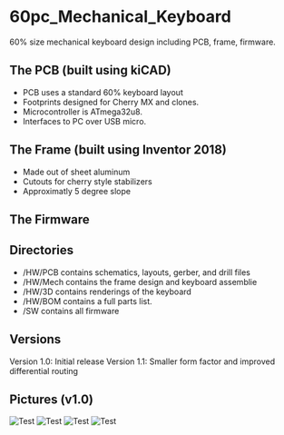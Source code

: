 # 60pc_Mechanical_Keyboard
60% size mechanical keyboard design including PCB, frame, firmware. 

## The PCB (built using kiCAD)
* PCB uses a standard 60% keyboard layout
* Footprints designed for Cherry MX and clones.
* Microcontroller is ATmega32u8.
* Interfaces to PC over USB micro.

## The Frame (built using Inventor 2018)
* Made out of sheet aluminum
* Cutouts for cherry style stabilizers
* Approximatly 5 degree slope

## The Firmware

## Directories
* /HW/PCB contains schematics, layouts, gerber, and drill files
* /HW/Mech contains the frame design and keyboard assemblie
* /HW/3D contains renderings of the keyboard
* /HW/BOM contains a full parts list.
* /SW contains all firmware

## Versions
Version 1.0: Initial release
Version 1.1: Smaller form factor and improved differential routing

## Pictures (v1.0)
![Test](https://github.com/Connor-Devitt/60pc_Mechanical_Keeyboard/blob/master/HW/3D/60pc_pcb_BOT.png)
![Test](https://github.com/Connor-Devitt/60pc_Mechanical_Keeyboard/blob/master/HW/3D/60pc_pcb_TOP.png)
![Test](https://github.com/Connor-Devitt/60pc_Mechanical_Keeyboard/blob/master/HW/3D/Frame.png)
![Test](https://github.com/Connor-Devitt/60pc_Mechanical_Keeyboard/blob/master/HW/3D/Keeyboard_Assemply.png)

